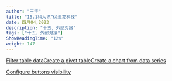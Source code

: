 ```yaml
---
author: "王宇"
title: "15.1科大讯飞&鱼亮科技"
date: 四月04,2023
description: "十五、外部对接"
tags: ["十五、外部对接"]
ShowReadingTime: "12s"
weight: 147
---
```

[Filter table data](#)[Create a pivot table](#)[Create a chart from data series](#)

[Configure buttons visibility](/users/tfac-settings.action)